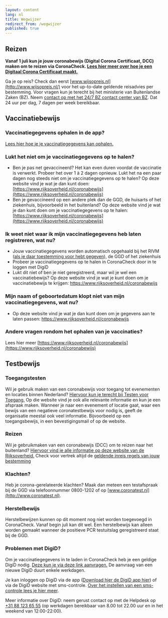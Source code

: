 ```yaml
---
layout: content
lang: nl
title: Wegwijzer
redirect_from: /wegwijzer
published: true
---
```

## Reizen

**Vanaf 1 juli kun je jouw coronabewijs (Digital Corona Certificaat, DCC) maken om te reizen via CoronaCheck. [Lees hier meer over hoe je een Digitaal Corona Certificaat maakt.](https://coronacheck.nl/nl/faq/1-1-hoe-werkt-de-coronacheck-app/)**

Ga je op reis? Check dan eerst [www.wijsopreis.nl](http://www.wijsopreis.nl/) voor het up-to-date geldende reisadvies per bestemming. Voor vragen kun je terecht bij het ministerie van Buitenlandse Zaken (BZ). Neem [contact op met het 24/7 BZ contact center van BZ](https://www.nederlandwereldwijd.nl/contact/contact-met-het-24-7-bz-contactcenter). Dat 24 uur per dag, 7 dagen per week bereikbaar.

## Vaccinatiebewijs

### Vaccinatiegegevens ophalen in de app? 

[Lees hier hoe je je vaccinatiegegevens kan ophalen.](https://coronacheck.nl/nl/faq/1-1-hoe-werkt-de-coronacheck-app/)

### Lukt het niet om je vaccinatiegegevens op te halen?

- Ben je pas net gevaccineerd? Het kan even duren voordat de vaccinatie is verwerkt. Probeer het over 1 à 2 dagen opnieuw. Lukt het na een paar dagen nog steeds niet om je vaccinatiegegevens op te halen? Op deze website vind je wat je dan kunt doen: [https://www.rijksoverheid.nl/coronabewijs](https://www.rijksoverheid.nl/coronabewijs) 
- Ben je gevaccineerd op een andere plek dan de GGD, de huisarts of het ziekenhuis, bijvoorbeeld in het buitenland? Op deze website vind je wat je dan kunt doen om je vaccinatiegegevens op te halen: [https://www.rijksoverheid.nl/coronabewijs](https://www.rijksoverheid.nl/coronabewijs)

### Ik weet niet waar ik mijn vaccinatiegegevens heb laten registreren, wat nu?

- Jouw vaccinatiegegevens worden automatisch opgehaald bij het RIVM ([als je daar toestemming voor hebt gegeven](https://www.rijksoverheid.nl/onderwerpen/coronavirus-covid-19/vraag-en-antwoord/toestemming-registratie-coronavaccinatie)), de GGD of het ziekenhuis
- Probeer je vaccinatiegegevens op te halen in CoronaCheck door in te loggen met DigiD
- Lukt dit niet of ben je niet geregistreerd, maar wil je wel een vaccinatiebewijs? Op deze website vind je wat je kunt doen om je vaccinatiebewijs te krijgen: https://www.rijksoverheid.nl/coronabewijs

### Mijn naam of geboortedatum klopt niet van mijn vaccinatiegegevens, wat nu?

- Op deze website vind je wat je dan kunt doen om je gegevens aan te laten passen: https://www.rijksoverheid.nl/coronabewijs 

### Andere vragen rondom het ophalen van je vaccinaties? 

Lees hier meer [https://www.rijksoverheid.nl/coronabewijs](https://www.rijksoverheid.nl/coronabewijs) 

## Testbewijs

### Toegangstesten

Wil je gebruik maken van een coronabewijs voor toegang tot evenementen en locaties binnen Nederland? [Hiervoor kun je terecht bij Testen voor Toegang.](https://www.testenvoortoegang.org/) Op die website vind je ook alle relevante informatie en kun je een afspraak maken. Wanneer je naar een evenement of locatie gaat, waar een bewijs van een negatieve coronatestbewijs voor nodig is, geeft de organisatie meestal ook veel informatie. Bijvoorbeeld op een toegangsbewijs, in een bevestigingsmail of op de website.

### Reizen

Wil je gebruikmaken van een coronabewijs (DCC) om te reizen naar het buitenland? [Hiervoor vind je alle informatie op deze website van de Rijksoverheid.](https://www.rijksoverheid.nl/onderwerpen/coronavirus-covid-19/reizen-en-vakantie/reizen-buitenland/gratis-test-bij-reizen-naar-het-buitenland) Check voor vertrek altijd de [geldende inreis regels van jouw bestemming](http://www.wijsopreis.nl/)

### Klachten?

Heb je corona-gerelateerde klachten? Maak dan meteen een testafspraak bij de GGD via telefoonnummer 0800-1202 of op [www.coronatest.nl](http://www.coronatest.nl).

### Herstelbewijs

Herstelbewijzen kunnen op dit moment nog niet worden toegevoegd in CoronaCheck. Vanaf begin juli kan dit wel. Een herstelbewijs kan alleen worden gemaakt wanneer de positieve PCR testuitslag geregistreerd staat bij de GGD. 

### Problemen met DigiD?

Om je vaccinatiegegevens in te laden in CoronaCheck heb je een geldige DigiD nodig. [Deze kun je via deze link aanvragen.](https://digid.nl/aanvragen) De aanvraag van een nieuwe DigiD duurt enkele werkdagen.

Je kan inloggen op DigiD via de app ([Download hier de DigiD app hier](https://www.digid.nl/inlogmethodes/digid-app)) of via de DigiD website met sms-controle. [Over het instellen van een sms-controle lees je hier meer](https://www.digid.nl/inlogmethodes/sms-controle).

Meer informatie over DigiD: neem gerust contact op met de Helpdesk op <a href="tel:0031881236555">+31 88 123 65 55</a> (op werkdagen bereikbaar van 8.00 tot 22.00 uur en in het weekend van 12:00-22:00).
